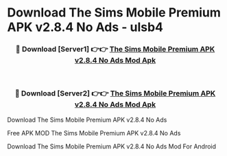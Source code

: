 # Download The Sims Mobile Premium APK v2.8.4 No Ads - ulsb4



<div align="center">
<h3>🔴 Download [Server1] 👉👉 <a href="https://momento.my/?title=The_Sims_Mobile_Premium_APK_v2.8.4_No_Ads">The Sims Mobile Premium APK v2.8.4 No Ads Mod Apk</a></h3><br>

<h3>🔴 Download [Server2] 👉👉 <a href="https://momento.my/?title=The_Sims_Mobile_Premium_APK_v2.8.4_No_Ads">The Sims Mobile Premium APK v2.8.4 No Ads Mod Apk</a></h3>
</div>



Download The Sims Mobile Premium APK v2.8.4 No Ads 

Free APK MOD The Sims Mobile Premium APK v2.8.4 No Ads 

Download The Sims Mobile Premium APK v2.8.4 No Ads Mod For Android
